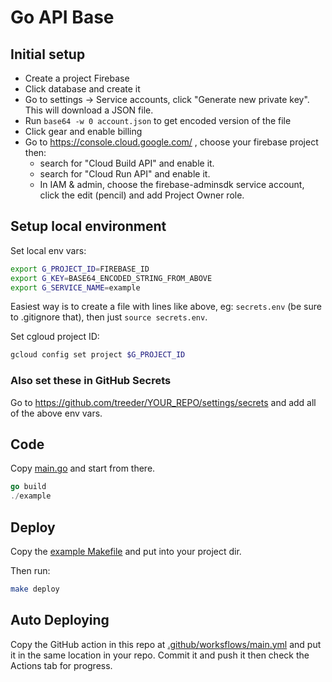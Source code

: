 # Go API Base

## Initial setup

* Create a project Firebase
* Click database and create it
* Go to settings -> Service accounts, click "Generate new private key". This will download a JSON file. 
* Run `base64 -w 0 account.json` to get encoded version of the file
* Click gear and enable billing
* Go to https://console.cloud.google.com/ , choose your firebase project then:
  * search for "Cloud Build API" and enable it.
  * search for "Cloud Run API" and enable it.
  * In IAM & admin, choose the firebase-adminsdk service account, click the edit (pencil) and add Project Owner role.

## Setup local environment

Set local env vars:

```sh
export G_PROJECT_ID=FIREBASE_ID
export G_KEY=BASE64_ENCODED_STRING_FROM_ABOVE
export G_SERVICE_NAME=example
```

Easiest way is to create a file with lines like above, eg: `secrets.env` (be sure to .gitignore that), then 
just `source secrets.env`. 

Set cgloud project ID:

```sh
gcloud config set project $G_PROJECT_ID
```

### Also set these in GitHub Secrets

Go to https://github.com/treeder/YOUR_REPO/settings/secrets and add all of the above env vars.

## Code

Copy [main.go](example/main.go) and start from there.

```go
go build
./example
```

## Deploy

Copy the [example Makefile](example/Makefile) and put into your project dir.

Then run:

```sh
make deploy
```

## Auto Deploying

Copy the GitHub action in this repo at [.github/worksflows/main.yml](.github/worksflows/main.yml) and put
it in the same location in your repo. Commit it and push it then check the Actions tab for progress.
